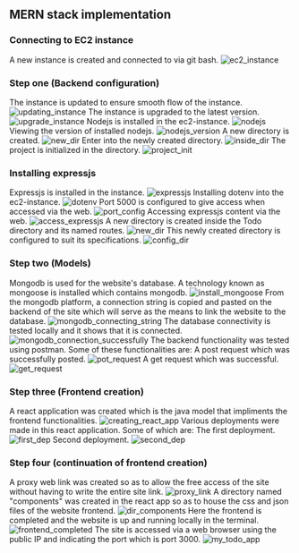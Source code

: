 ## MERN stack implementation
### Connecting to EC2 instance
A new instance is created and connected to via git bash.
![ec2_instance](./img/1%20connect%20to%20ec2.png)

### Step one (Backend configuration)
The instance is updated to ensure smooth flow of the instance.
![updating_instance](./img/2%20updating%20instance.png)
The instance is upgraded to the latest version.
![upgrade_instance](./img/3%20upgrading%20instance.png)
Nodejs is installed in the ec2-instance.
![nodejs](./img/4%20installing%20nodejs.png)
Viewing the version of installed nodejs.
![nodejs_version](./img/5%20nodejs%20version.png)
A new directory is created.
![new_dir](./img/6%20new%20dir.png)
Enter into the newly created directory.
![inside_dir](./img/7%20inside%20newly%20created%20dir.png)
The project is initialized in the directory.
![project_init](./img/8%20project%20init.png)

### Installing expressjs
Expressjs is installed in the instance.
![expressjs](./img/9%20install%20expressjs.png)
Installing dotenv into the ec2-instance.
![dotenv](./img/10%20install%20dotenv.png)
Port 5000 is configured to give access when accessed via the web.
![port_config](./img/11%20configuring%20port.png)
Accessing expressjs content via the web.
![access_expressjs](./img/12%20expressjs%20web%20access.png)
A new directory is created inside the Todo directory and its named routes.
![new_dir](./img/13%20creating%20a%20new%20dir.png)
This newly created directory is configured to suit its specifications.
![config_dir](./img/14%20config%20for%20dir%20route.png)

### Step two (Models)
Mongodb is used for the website's database. A technology known as mongoose is installed which contains mongodb.
![install_mongoose](./img/15%20install%20mongoose.png)
From the mongodb platform, a connection string is copied and pasted on the backend of the site which will serve as the means to link the website to the database.
![mongodb_connecting_string](./img/16%20mongodb%20connecting%20string.png)
The database connectivity is tested locally and it shows that it is connected.
![mongodb_connection_successfully](./img/17%20mongodb%20connected%20sucessfully.png)
The backend functionality was tested using postman. Some of these functionalities are:
A post request which was successfully posted.
![pot_request](./img/18%20requested%20posted%20on%20postman.png)
A get request which was successful.
![get_request](./img/19%20request%20gotten%20from%20postman.png)

### Step three (Frontend creation)
A react application was created which is the java model that impliments the frontend functionalities.
![creating_react_app](./img/20%20creating%20react%20app.png)
Various deployments were made in this react application. Some of which are:
The first deployment.
![first_dep](./img/21%20first%20recat%20dep.png)
Second deployment.
![second_dep](./img/22%20second%20react%20dep.png)

### Step four (continuation of frontend creation)
A proxy web link was created so as to allow the free access of the site without having to write the entire site link.
![proxy_link](./img/23%20proxy%20config%20sucessful.png)
A directory named "components" was created in the react app so as to house the css and json files of the website frontend.
![dir_components](./img/24%20creating%20a%20comp%20in%20react.png)
Here the frontend is completed and the website is up and running locally in the terminal.
![frontend_completed](./img/25%20frontend%20completed%20and%20webpack%20compiled%20sucessfully.png)
The site is accessed via a web browser using the public IP and indicating the port which is port 3000.
![my_todo_app](./img/26%20my%20todo%20app.png)
